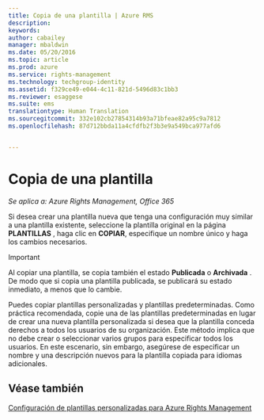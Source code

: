 ```yaml
---
title: Copia de una plantilla | Azure RMS
description: 
keywords: 
author: cabailey
manager: mbaldwin
ms.date: 05/20/2016
ms.topic: article
ms.prod: azure
ms.service: rights-management
ms.technology: techgroup-identity
ms.assetid: f329ce49-e044-4c11-821d-5496d83c1bb3
ms.reviewer: esaggese
ms.suite: ems
translationtype: Human Translation
ms.sourcegitcommit: 332e102cb27854314b93a71bfeae82a95c9a7812
ms.openlocfilehash: 87d712bbda11a4cfdfb2f3b3e9a549bca977afd6


---
```



# Copia de una plantilla

*Se aplica a: Azure Rights Management, Office 365*

Si desea crear una plantilla nueva que tenga una configuración muy similar a una plantilla existente, seleccione la plantilla original en la página **PLANTILLAS** , haga clic en **COPIAR**, especifique un nombre único y haga los cambios necesarios.

> [!IMPORTANT]
> Al copiar una plantilla, se copia también el estado **Publicada** o **Archivada** . De modo que si copia una plantilla publicada, se publicará su estado inmediato, a menos que lo cambie.

Puedes copiar plantillas personalizadas y plantillas predeterminadas. Como práctica recomendada, copie una de las plantillas predeterminadas en lugar de crear una nueva plantilla personalizada si desea que la plantilla conceda derechos a todos los usuarios de su organización. Este método implica que no debe crear o seleccionar varios grupos para especificar todos los usuarios. En este escenario, sin embargo, asegúrese de especificar un nombre y una descripción nuevos para la plantilla copiada para idiomas adicionales.



## Véase también
[Configuración de plantillas personalizadas para Azure Rights Management](configure-custom-templates.md)


<!--HONumber=Jun16_HO4-->


